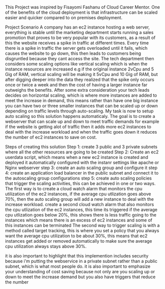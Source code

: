 This Project was inspired by Fisayomi Fashanu of Cloud Career Mentor. One of the benefits of the cloud deployment is that infrastructure can be scaled easier and quicker compared to on premises deployment.

Project Scenario
A company has an ec2 instance hosting a web server, everything is stable until the marketing department starts running a sales promotion that proves to be very popular with its customers, as a result of this the website receives a spike in traffic at different times. Every time there is a spike in traffic the server gets overloaded until it fails, which causes the website to go down, this then leads to customers being disgruntled because they cant access the site. The tech department then considers some scaling options like vertical scaling which is when the instance resources are increased e.g if the original instance 2vCpu and 5 Gig of RAM, vertical scaling will be making it 5vCpu and 10 Gig of RAM, but after digging deeper into the data they realized that the spike only occurs once or twice a week and then the cost of having a larger instance far outweighs the benefits.
After some extra consideration your tech leads decides on horizontal scaling, which is where more instances are added to meet the increase in demand, this means rather than have one big instance you can have two or three smaller instances that can be scaled up or down depending on traffic levels through auto-scaling. 
My task is now to setup auto scaling so this solution happens automaticaly. The goal is to create a webserver that can scale up and down to meet traffic demands for example if the website is getting alot of traffic then it adds more ec2 instances to deal with the increase workload and when the traffic goes down it reduces the number of ec2 instances to save on cost.

Steps of creating this solution
Step 1: create 3 public and 3 private subnets where all the other resources are going to be created
Step 2: Create an ec2 userdata script, which means when a new ec2 instance is created and deployed it automatically configured with the instanr settings like apache or Nginx webserver
step 3: create an auto scaling group and configure it
step 4: create an application load balancer in the public subnet and connect it to the autoscaling group configurations
step 5: create auto scaling policies that trigger the scaling activities, this can be achieved in one or two ways. The first way is to create a cloud watch alarm that monitors the cpu utilization of the ec2 instances, if the average cpu utlization goes above 70%, then the auto scaling group will add a new instance to deal with the increase workload. create a second cloud watch alarm that also monitors the cpu utlization of the ec2 instances, this time its triggered if the average cpu utlization goes below 20%, this shows there is less traffic going to the instances which means there is an excess of ec2 instances and some of this instances can be terminated
The second way to trigger scaling is with a method called target tracking, this is where you set a policy that you always want the average cpu utilization to be about 30%, this means that ec2 instances get added or removed automatically to make sure the average cpu utilization always stays above 30%.

it is also important to highlight that this implemention includes security because i'm putting the webservice in a private subnet rather than a public subnet, which is what most people do. it is also important to emphasize your understanding of cost saving because not only are you scaling up or down to meet the increase demand but you also have triggers that reduce the number
